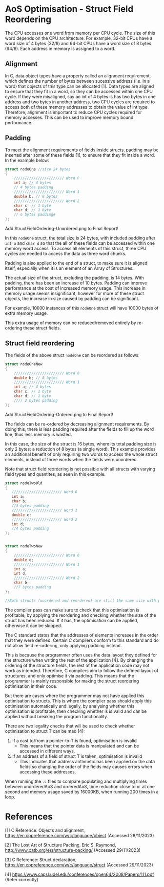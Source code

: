 # AoS Optimisation - Struct Field Reordering

The CPU accesses one word from memory per CPU cycle. The size of this word depends on the CPU architecture. For example, 32-bit CPUs have a word size of 4 bytes (32/8) and 64-bit CPUs have a word size of 8 bytes (64/8). Each address in memory is assigned to a word.

## Alignment

In C, data object types have a property called an alignment requirement, which defines the number of bytes between sucessive address (i.e. in a word) that objects of this type can be allocated [1]. Data types are aligned to ensure that they fit in a word, so they can be accessed within one CPU cycle. If they were misaligned, say an int of 4 bytes is has two bytes in one address and two bytes in another address, two CPU cycles are required to access both of these memory addresses to obtain the value of int type. Therefore, alignment is important to reduce CPU cycles required for memory accesses. This can be used to improve memory bound performance. 

## Padding

To meet the alignment requirements of fields inside structs, padding may be inserted after some of these fields [1], to ensure that they fit inside a word. In the example below:

```C
struct nodeOne //size 24 bytes
{
    /////////////////////// Word 0
    int a; // 4 bytes
    // 4 bytes padding
    /////////////////////// Word 1
    double b; // 8 bytes
    /////////////////////// Word 2
    char c; // 1 byte
    char d; // 1 byte
    // 6 bytes padding#
};
```
Add StructFieldOrdering-Unordered.png to Final Report!

In this `nodeOne` struct, the total size is 24 bytes, with included padding after `int a` and `char d` so that the all of these fields can be accessed within one memory word access. To access all elements of this struct, three CPU cycles are needed to access the data as three word chunks. 

Padding is also applied to the end of a struct, to make sure it is aligned itself, especially when it is an element of an Array of Structures.

The actual size of the struct, excluding the padding, is 14 bytes. With padding, there has been an increase of 10 bytes. Padding can improve performance at the cost of increased memory usage. This increase in memory usage seems insignificant, however for more of these struct objects, the increase in size caused by padding can be significant. 

For example, 10000 instances of this `nodeOne` struct will have 10000 bytes of extra memory usage.

This extra usage of memory can be reduced/removed entirely by re-ordering these struct fields. 

## Struct field reordering

The fields of the above struct `nodeOne` can be reordered as follows:

```C
struct nodeOneNew
{
    /////////////////////// Word 0
    double b; // 8 bytes
    /////////////////////// Word 1
    int a; // 4 bytes
    char c; // 1 byte
    char d; // 1 byte
    //// 2 bytes padding
};
```

Add StructFieldOrdering-Ordered.png to Final Report!

The fields can be re-ordered by decreasing alignment requirements. By doing this, there is less padding required after the fields to fill up the word line, thus less memory is wasted. 

In this case, the size of the struct is 16 bytes, where its total padding size is only 2 bytes; a reduction of 8 bytes (a single word). This example provides an additional benefit of only requiring two words to access the whole struct elements, instead of three words when the fields were unordered.

Note that struct field reordering is not possible with all structs with varying field types and quantites, as seen in this example.

```C
struct nodeTwoOld
{
   /////////////////////// Word 0
   int a;
   char b;
   //3 bytes padding
   /////////////////////// Word 1
   double c;
   /////////////////////// Word 2
   int d;
   //4 bytes padding
};


struct nodeTwoNew
{
    /////////////////////// Word 0
    double c;
    /////////////////////// Word 1
    int a;
    int d;
    /////////////////////// Word 2
    char b;
    //7 bytes padding
};

//Both structs (unordered and reordered) are still the same size with padding: 24 bytes
```

The compiler pass can make sure to check that this optimisation is profitable, by applying the reordering and checking whether the size of the struct has been reduced. If it has, the optimisation can be applied, otherwise it can be skipped. 

The C standard states that the addresses of elements increases in the order that they were defined. Certain C compilers conform to this standard and do not allow field re-ordering, only applying padding instead. 

This is because the programmer often uses the data layout they defined for the structure when writing the rest of the application [4]. By changing the ordering of the structure fields, the rest of the application code may not work as intended. Therefore, C compilers aim to follow the defined layout of structures, and only optimise it via padding. This means that the programmer is mainly responsible for making the struct reordering optimisation in their code.

But there are cases where the programmer may not have applied this optimisation to structs. This is where the compiler pass should apply this optimisation automatically and legally, by analysing whether this optimisation is profitable, then checking whether is is valid and can be applied without breaking the program functionality.

There are two legality checks that will be used to check whether optimisation to struct T can be mad [4]:

1) If a cast to/from a pointer-to-T is found, optimisation is invalid
    - This means that the pointer data is manipulated and can be accessed in different ways.
2) If an address of a field of struct T is taken, optimisation is invalid
    - This indicates that address arithmetic has been applied on the data fields so changing the order of the fields may causes errors when accessing these addresses.

When running the `.c` files to compare populating and multiplying times between unorderedAoS and orderedAoS, time reduction close to or at one second and memory usage saved by 16000KB, when running 200 times in a loop.

# References

[1] C Reference: Objects and alignment, https://en.cppreference.com/w/c/language/object (Accessed 28/11/2023)

[2] The Lost Art of Structure Packing, Eric S. Raymond, http://www.catb.org/esr/structure-packing/ (Accessed 29/11/2023)

[3] C Reference: Struct declaration, https://en.cppreference.com/w/c/language/struct (Accessed 29/11/2023)

[4] https://www.capsl.udel.edu/conferences/open64/2008/Papers/111.pdf (Refer correctly)